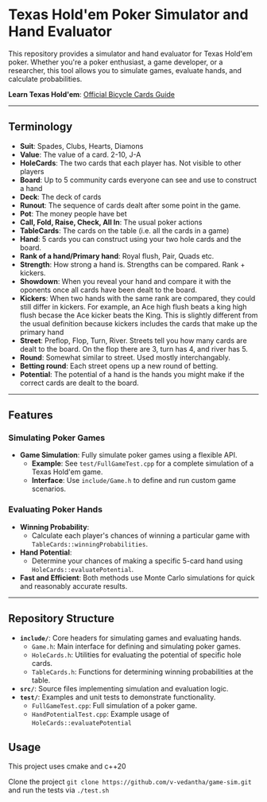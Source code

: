 # Texas Hold'em Poker Simulator and Hand Evaluator

This repository provides a simulator and hand evaluator for Texas Hold'em poker. Whether you're a poker enthusiast, a game developer, or a researcher, this tool allows you to simulate games, evaluate hands, and calculate probabilities.

**Learn Texas Hold'em**: [Official Bicycle Cards Guide](https://bicyclecards.com/how-to-play/texas-holdem-poker)

---
## Terminology
- **Suit**: Spades, Clubs, Hearts, Diamons
- **Value**: The value of a card. 2-10, J-A
- **HoleCards**: The two cards that each player has. Not visible to other players
- **Board**: Up to 5 community cards everyone can see and use to construct a hand
- **Deck**: The deck of cards
- **Runout**: The sequence of cards dealt after some point in the game. 
- **Pot**: The money people have bet
- **Call, Fold, Raise, Check, All In**: The usual poker actions
- **TableCards**: The cards on the table (i.e. all the cards in a game)
- **Hand**: 5 cards you can construct using your two hole cards and the board.
- **Rank of a hand/Primary hand**: Royal flush, Pair, Quads etc.
- **Strength**: How strong a hand is. Strengths can be compared. Rank + kickers. 
- **Showdown**: When you reveal your hand and compare it with the oponents once all cards have been dealt to the board.
- **Kickers**: When two hands with the same rank are compared, they could still differ in kickers. For example, an Ace high flush beats a king high flush becase the Ace kicker beats the King. This is slightly different from the usual definition because kickers includes the cards that make up the primary hand
- **Street**: Preflop, Flop, Turn, River. Streets tell you how many cards are dealt to the board. On the flop there are 3, turn has 4, and river has 5. 
- **Round**: Somewhat similar to street. Used mostly interchangably.
- **Betting round**: Each street opens up a new round of betting.
- **Potential**: The potential of a hand is the hands you might make if the correct cards are dealt to the board. 
---

## Features

### Simulating Poker Games
- **Game Simulation**: Fully simulate poker games using a flexible API.
  - **Example**: See `test/FullGameTest.cpp` for a complete simulation of a Texas Hold'em game.
  - **Interface**: Use `include/Game.h` to define and run custom game scenarios.

### Evaluating Poker Hands
- **Winning Probability**:
  - Calculate each player's chances of winning a particular game with `TableCards::winningProbabilities`.
- **Hand Potential**:
  - Determine your chances of making a specific 5-card hand using `HoleCards::evaluatePotential`.
- **Fast and Efficient**: Both methods use Monte Carlo simulations for quick and reasonably accurate results.

---

## Repository Structure

- **`include/`**: Core headers for simulating games and evaluating hands.
  - `Game.h`: Main interface for defining and simulating poker games.
  - `HoleCards.h`: Utilities for evaluating the potential of specific hole cards.
  - `TableCards.h`: Functions for determining winning probabilities at the table.
- **`src/`**: Source files implementing simulation and evaluation logic.
- **`test/`**: Examples and unit tests to demonstrate functionality.
  - `FullGameTest.cpp`: Full simulation of a poker game.
  - `HandPotentialTest.cpp`: Example usage of `HoleCards::evaluatePotential`


##  Usage

This project uses cmake and c++20

Clone the project ```git clone https://github.com/v-vedantha/game-sim.git``` and run the tests via ```./test.sh```
